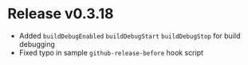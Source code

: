 # Release v0.3.18

- Added `buildDebugEnabled` `buildDebugStart` `buildDebugStop` for build debugging
- Fixed typo in sample `github-release-before` hook script
